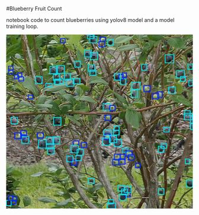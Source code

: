 #Blueberry Fruit Count

notebook code to count blueberries using yolov8 model and a model training loop.

![Screenshot](label_cover.png)
